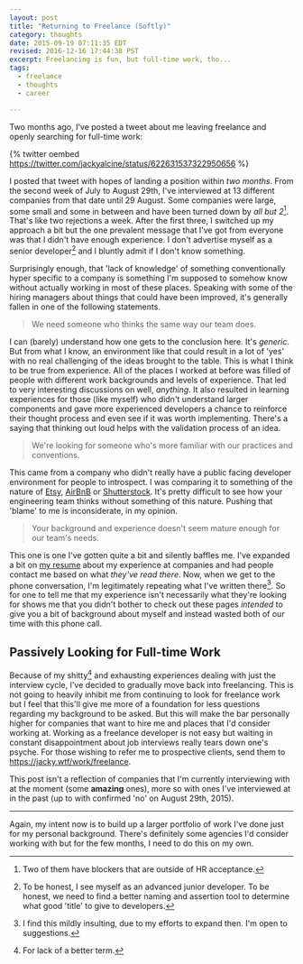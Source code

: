 ```yaml
---
layout: post
title: "Returning to Freelance (Softly)"
category: thoughts
date: 2015-09-19 07:11:35 EDT
revised: 2016-12-16 17:44:38 PST
excerpt: Freelancing is fun, but full-time work, tho...
tags:
  - freelance
  - thoughts
  - career

---
```


Two months ago, I've posted a tweet about me leaving freelance and openly
searching for full-time work:

{% twitter oembed https://twitter.com/jackyalcine/status/622631537322950656 %}

I posted that tweet with hopes of landing a position within _two months_. From the
second week of July to August 29th, I've interviewed at 13 different
companies from that date until 29 August. Some companies were large, some
small and some in between and have been turned down by _all but 2_[^1]. That's
like two rejections a week. After the first three, I switched up
my approach a bit but the one prevalent message that I've got from everyone
was that I didn't have enough experience. I don't advertise myself as a
senior developer[^2] and I bluntly admit if I don't know something.

Surprisingly enough, that 'lack of knowledge' of something conventionally
hyper specific to a company is something I'm supposed to somehow know without
actually working in most of these places. Speaking with some of the hiring
managers about things that could have been improved, it's generally fallen in one
of the following statements.

> We need someone who thinks the same way our team does.

I can (barely) understand how one gets to the conclusion here. It's _generic_.
But from what I know, an environment like that could result in a lot of
'yes' with no real challenging of the ideas brought to the table. This is what
I think to be true from experience. All of the places I worked at before was
filled of people with different work backgrounds and levels of experience. That
led to very interesting discussions on well, _anything_. It also resulted in
learning experiences for those (like myself) who didn't understand larger
components and gave more experienced developers a chance to reinforce their
thought process and even see if it was worth implementing. There's a saying
that thinking out loud helps with the validation process of an idea.

> We're looking for someone who's more familiar with our practices and conventions.

This came from a company who didn't really have a public facing developer
environment for people to introspect. I was comparing it to something of the
nature of [Etsy][1], [AirBnB][2] or [Shutterstock][3]. It's pretty difficult to
see how your engineering team thinks without something of this nature. Pushing
that 'blame' to me is inconsiderate, in my opinion.

> Your background and experience doesn't seem mature enough for our team's needs.

This one is one I've gotten quite a bit and silently baffles me. I've expanded a
bit on [my resume][4] about my experience at companies and had people contact me
based on what _they've read there_. Now, when we get to the phone conversation,
I'm legitimately repeating what I've written there[^3]. So for one to tell me
that my experience isn't necessarily what they're looking for shows me that you
didn't bother to check out these pages _intended_ to give you a bit of
background about myself and instead wasted both of our time with this phone
call.

## Passively Looking for Full-time Work

Because of my shitty[^4] and exhausting experiences dealing with just the
interview cycle, I've decided to gradually move back into freelancing. This is
not going to heavily inhibit me from continuing to look for freelance work but I
feel that this'll give me more of a foundation for less questions regarding my
background to be asked. But this will make the bar personally higher for
companies that want to hire me and places that I'd consider working at. Working
as a freelance developer is not easy but waiting in constant disappointment
about job interviews really tears down one's psyche. For those wishing to refer
me to prospective clients, send them to <https://jacky.wtf/work/freelance>.

This post isn't a reflection of companies that I'm currently interviewing with
at the moment (some **amazing** ones), more so with ones I've interviewed at in the
past (up to with confirmed 'no' on August 29th, 2015).

---

Again, my intent now is to build up a larger portfolio of work I've done just
for my personal background. There's definitely some agencies I'd consider
working with but for the few months, I need to do this on my own.

[1]: https://codeascraft.com/
[2]: http://nerds.airbnb.com/
[3]: http://bits.shutterstock.com/
[4]: http://jacky.wtf/work/resume/
[^1]: Two of them have blockers that are outside of HR acceptance.
[^2]: To be honest, I see myself as an advanced junior developer. To be honest, we need to find a better naming and assertion tool to determine what good 'title' to give to developers.
[^3]: I find this mildly insulting, due to my efforts to expand then. I'm open to suggestions.
[^4]: For lack of a better term.
